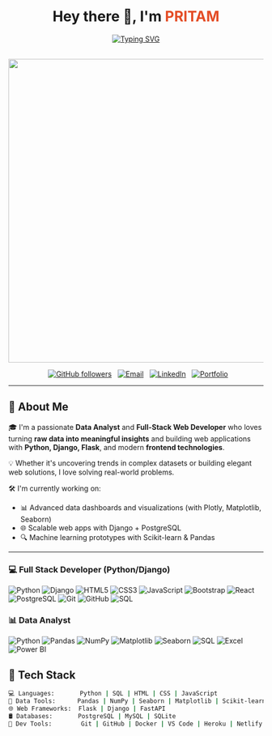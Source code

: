 <h1 align="center">Hey there 👋, I'm <span style="color:#e44d26;">PRITAM</span></h1>

<div align="center">
  <a href="https://git.io/typing-svg"><img src="https://readme-typing-svg.demolab.com?font=Fira+Code&weight=500&size=24&pause=1000&color=26A69A&center=true&vCenter=true&width=500&lines=Data+Analyst;Full+Stack+Web+Developer;Python+Enthusiast" alt="Typing SVG" /></a>
</div>

<p align="center">
  <img src="https://media.giphy.com/media/qgQUggAC3Pfv687qPC/giphy.gif" width="600px" />
</p>

<p align="center">
  <a href="https://github.com/Pritam-Panigrahi"><img alt="GitHub followers" src="https://img.shields.io/github/followers/Pritam-Panigrahi?label=Follow&style=social"></a>
  <a href="mailto:sk9891281@gmail.com"><img alt="Email" src="https://img.shields.io/badge/Email-D14836?style=for-the-badge&logo=gmail&logoColor=white"></a>
  <a href="https://www.linkedin.com/in/pritampanigrahi?utm_source=share&utm_campaign=share_via&utm_content=profile&utm_medium=android_app"><img alt="LinkedIn" src="https://img.shields.io/badge/LinkedIn-blue?style=for-the-badge&logo=linkedin&logoColor=white"></a>
  <a href="https://yourportfolio.com"><img alt="Portfolio" src="https://img.shields.io/badge/Visit-Portfolio-green?style=for-the-badge&logo=firefox-browser"></a>
</p>

---

## 🧠 About Me

🎓 I'm a passionate **Data Analyst** and **Full-Stack Web Developer** who loves turning **raw data into meaningful insights** and building web applications with **Python, Django, Flask**, and modern **frontend technologies**.

💡 Whether it's uncovering trends in complex datasets or building elegant web solutions, I love solving real-world problems.

🛠️ I'm currently working on:
- 📊 Advanced data dashboards and visualizations (with Plotly, Matplotlib, Seaborn)
- 🌐 Scalable web apps with Django + PostgreSQL
- 🔍 Machine learning prototypes with Scikit-learn & Pandas

---

### 💻 Full Stack Developer (Python/Django)

![Python](https://img.shields.io/badge/-Python-3776AB?style=for-the-badge&logo=python&logoColor=white)
![Django](https://img.shields.io/badge/-Django-092E20?style=for-the-badge&logo=django&logoColor=white)
![HTML5](https://img.shields.io/badge/-HTML5-E34F26?style=for-the-badge&logo=html5&logoColor=white)
![CSS3](https://img.shields.io/badge/-CSS3-1572B6?style=for-the-badge&logo=css3&logoColor=white)
![JavaScript](https://img.shields.io/badge/-JavaScript-F7DF1E?style=for-the-badge&logo=javascript&logoColor=black)
![Bootstrap](https://img.shields.io/badge/-Bootstrap-7952B3?style=for-the-badge&logo=bootstrap&logoColor=white)
![React](https://img.shields.io/badge/-React-61DAFB?style=for-the-badge&logo=react&logoColor=black)
![PostgreSQL](https://img.shields.io/badge/-PostgreSQL-336791?style=for-the-badge&logo=postgresql&logoColor=white)
![Git](https://img.shields.io/badge/-Git-F05032?style=for-the-badge&logo=git&logoColor=white)
![GitHub](https://img.shields.io/badge/-GitHub-181717?style=for-the-badge&logo=github&logoColor=white)
![SQL](https://img.shields.io/badge/-SQL-4479A1?style=for-the-badge&logo=mysql&logoColor=white)


### 📊 Data Analyst

![Python](https://img.shields.io/badge/-Python-3776AB?style=for-the-badge&logo=python&logoColor=white)
![Pandas](https://img.shields.io/badge/-Pandas-150458?style=for-the-badge&logo=pandas&logoColor=white)
![NumPy](https://img.shields.io/badge/-NumPy-013243?style=for-the-badge&logo=numpy&logoColor=white)
![Matplotlib](https://img.shields.io/badge/-Matplotlib-11557C?style=for-the-badge&logo=plotly&logoColor=white)
![Seaborn](https://img.shields.io/badge/-Seaborn-3776AB?style=for-the-badge&logo=python&logoColor=white)
![SQL](https://img.shields.io/badge/-SQL-4479A1?style=for-the-badge&logo=mysql&logoColor=white)
![Excel](https://img.shields.io/badge/-Excel-217346?style=for-the-badge&logo=microsoft-excel&logoColor=white)
![Power BI](https://img.shields.io/badge/-Power%20BI-F2C811?style=for-the-badge&logo=powerbi&logoColor=black)



## 🚀 Tech Stack

```bash
💻 Languages:       Python | SQL | HTML | CSS | JavaScript
🧠 Data Tools:      Pandas | NumPy | Seaborn | Matplotlib | Scikit-learn | Excel
🌐 Web Frameworks:  Flask | Django | FastAPI
🛢️ Databases:       PostgreSQL | MySQL | SQLite
🔧 Dev Tools:        Git | GitHub | Docker | VS Code | Heroku | Netlify
